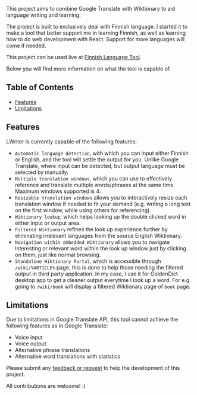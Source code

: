 This project aims to combine Google Translate with Wiktionary to aid language writing and learning.

The project is built to exclusively deal with Finnish language. I started it to make a tool that better support me in learning Finnish, as well as learning how to do web development with React. Support for more languages will come if needed.

This project can be used live at [Finnish Language Tool](https://lwriter.herokuapp.com/).

Below you will find more information on what the tool is capable of.

## Table of Contents

- [Features](#features)
- [Limitations](#limitations)

## Features

LWriter is currently capable of the following features:

* `Automatic language detection`, with which you can input either Finnish or English, and the tool will settle the output for you. Unlike Google Translate, where input can be detected, but output language must be selected by manually.
* `Multiple translation windows`, which you can use to effectively reference and translate multiple words/phrases at the same time. Maximum windows supported is 4.
* `Resizable translation windows` allows you to interactively resize each translation window if needed to fit your demand (e.g. writing a long text on the first window, while using others for referencing)
* `Wiktionary lookup`, which helps looking up the double clicked word in either input or output area.
* `Filtered Wiktionary` refines the look up experience further by eliminating irrelevant languages from the source English Wiktionary.
* `Navigation within embedded Wiktionary` allows you to navigate interesting or relevant word within the look up window just by clicking on them, just like normal browsing.
* `Standalone Wiktionary Portal`, which is accessible through `/wiki/%ARTICLE%` page, this is done to help those needing the filtered output in third party application. In my case, I use it for GoldenDict desktop app to get a cleaner output everytime I look up a word. For e.g. going to `/wiki/book` will display a filtered Wiktionary page of `book` page.

## Limitations

Due to limitations in Google Translate API, this tool cannot achieve the following features as in Google Translate:

* Voice input
* Voice output
* Alternative phrase translations
* Alternative word translations with statistics

Please submit any [feedback or request](https://github.com/phuongfi91/lwriter/issues) to help the development of this project.

All contributions are welcome! :)
